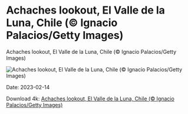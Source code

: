 # Achaches lookout, El Valle de la Luna, Chile (© Ignacio Palacios/Getty Images)

Achaches lookout, El Valle de la Luna, Chile (© Ignacio Palacios/Getty Images)

![Achaches lookout, El Valle de la Luna, Chile (© Ignacio Palacios/Getty Images)](https://bing.com/th?id=OHR.MoonValley_EN-US1284273095_UHD.jpg&rf=LaDigue_UHD.jpg&pid=hp&w=1024&h=576&rs=1&c=4)

Date: 2023-02-14

Download 4k: [Achaches lookout, El Valle de la Luna, Chile (© Ignacio Palacios/Getty Images)](https://bing.com/th?id=OHR.MoonValley_EN-US1284273095_UHD.jpg&rf=LaDigue_UHD.jpg&pid=hp&w=3840&h=2160&rs=1&c=4)


